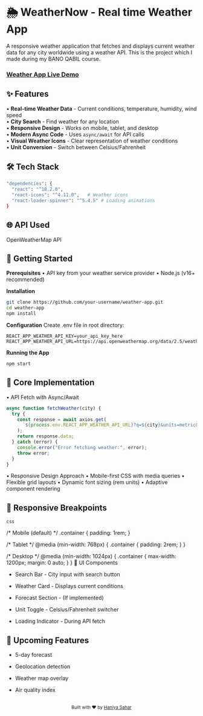 # 🌦️ WeatherNow - Real time Weather App

A responsive weather application that fetches and displays current weather data for any city worldwide using a weather API.
This is the project which I made during my BANO QABIL course.

### <a href="https://haniasahar.github.io/Weather-App"/> Weather App Live Demo</a>

## ✨ Features

• **Real-time Weather Data** - Current conditions, temperature, humidity, wind speed  
• **City Search** - Find weather for any location  
• **Responsive Design** - Works on mobile, tablet, and desktop  
• **Modern Async Code** - Uses `async/await` for API calls  
• **Visual Weather Icons** - Clear representation of weather conditions  
• **Unit Conversion** - Switch between Celsius/Fahrenheit  

## 🛠 Tech Stack

```bash
"dependencies": {
  "react": "^18.2.0",
  "react-icons": "^4.11.0",   # Weather icons
  "react-loader-spinner": "^5.4.5" # Loading animations
}
```
## 🌐 API Used
OpenWeatherMap API

## 🚀 Getting Started
**Prerequisites**
• API key from your weather service provider
• Node.js (v16+ recommended)

**Installation**
```bash
git clone https://github.com/your-username/weather-app.git
cd weather-app
npm install
```

**Configuration**
Create .env file in root directory:

```env
REACT_APP_WEATHER_API_KEY=your_api_key_here
REACT_APP_WEATHER_API_URL=https://api.openweathermap.org/data/2.5/weather
```

**Running the App**
```bash
npm start
```

## 🧠 Core Implementation
• API Fetch with Async/Await

```javascript
async function fetchWeather(city) {
  try {
    const response = await axios.get(
      `${process.env.REACT_APP_WEATHER_API_URL}?q=${city}&units=metric&appid=${process.env.REACT_APP_WEATHER_API_KEY}`
    );
    return response.data;
  } catch (error) {
    console.error("Error fetching weather:", error);
    throw error;
  }
}
```

• Responsive Design Approach
• Mobile-first CSS with media queries
• Flexible grid layouts
• Dynamic font sizing (rem units)
• Adaptive component rendering

## 📱 Responsive Breakpoints
`css`

/* Mobile (default) */
.container { padding: 1rem; }

/* Tablet */
@media (min-width: 768px) {
  .container { padding: 2rem; }
}

/* Desktop */
@media (min-width: 1024px) {
  .container { max-width: 1200px; margin: 0 auto; }
}
🎨 UI Components
- Search Bar - City input with search button

- Weather Card - Displays current conditions

- Forecast Section - (If implemented)

- Unit Toggle - Celsius/Fahrenheit switcher

- Loading Indicator - During API fetch

## 🌟 Upcoming Features
- 5-day forecast

- Geolocation detection

- Weather map overlay

- Air quality index

<div align="center"> <br> <sub>Built with ❤️ by <a href="https://github.com/Haniasahar">Haniya Sahar</a></sub> </div>
